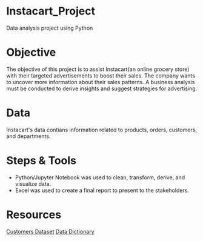 # Instacart_Project
Data analysis project using Python

# Objective 
The objective of this project is to assist Instacart(an online grocery store) with their targeted advertisements to boost their sales. The company wants to uncover more information about their sales patterns. A business analysis must be conducted to derive insights and suggest strategies for advertising. 

# Data
Instacart's data contians information related to products, orders, customers, and departments. 

# Steps & Tools 
- Python/Jupyter Notebook was used to clean, transform, derive, and visualize data.
- Excel was used to create a final report to present to the stakeholders. 

# Resources
[Customers Dataset](https://github.com/Konichiwawa/Instacart_Project/files/9541838/customers.zip)
[Data Dictionary](https://gist.github.com/jeremystan/c3b39d947d9b88b3ccff3147dbcf6c6b)
